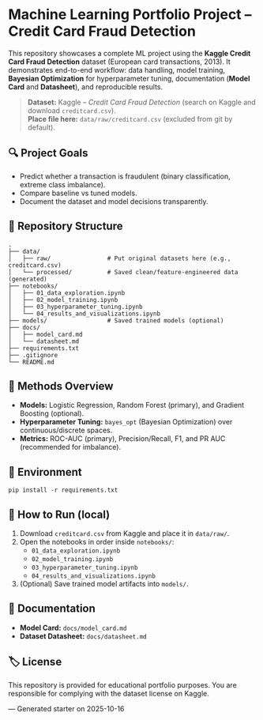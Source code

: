 # Machine Learning Portfolio Project – Credit Card Fraud Detection

This repository showcases a complete ML project using the **Kaggle Credit Card Fraud Detection** dataset (European card transactions, 2013).
It demonstrates end-to-end workflow: data handling, model training, **Bayesian Optimization** for hyperparameter tuning, documentation (**Model Card** and **Datasheet**), and reproducible results.

> **Dataset:** Kaggle – *Credit Card Fraud Detection* (search on Kaggle and download `creditcard.csv`).  
> **Place file here:** `data/raw/creditcard.csv` (excluded from git by default).

## 🔍 Project Goals
- Predict whether a transaction is fraudulent (binary classification, extreme class imbalance).
- Compare baseline vs tuned models.
- Document the dataset and model decisions transparently.

## 📁 Repository Structure
```
.
├── data/
│   ├── raw/                # Put original datasets here (e.g., creditcard.csv)
│   └── processed/          # Saved clean/feature-engineered data (generated)
├── notebooks/
│   ├── 01_data_exploration.ipynb
│   ├── 02_model_training.ipynb
│   ├── 03_hyperparameter_tuning.ipynb
│   └── 04_results_and_visualizations.ipynb
├── models/                 # Saved trained models (optional)
├── docs/
│   ├── model_card.md
│   └── datasheet.md
├── requirements.txt
├── .gitignore
└── README.md
```

## 🧠 Methods Overview
- **Models:** Logistic Regression, Random Forest (primary), and Gradient Boosting (optional).
- **Hyperparameter Tuning:** `bayes_opt` (Bayesian Optimization) over continuous/discrete spaces.
- **Metrics:** ROC-AUC (primary), Precision/Recall, F1, and PR AUC (recommended for imbalance).

## 🧰 Environment
```
pip install -r requirements.txt
```

## 🚀 How to Run (local)
1. Download `creditcard.csv` from Kaggle and place it in `data/raw/`.
2. Open the notebooks in order inside `notebooks/`:
   - `01_data_exploration.ipynb`
   - `02_model_training.ipynb`
   - `03_hyperparameter_tuning.ipynb`
   - `04_results_and_visualizations.ipynb`
3. (Optional) Save trained model artifacts into `models/`.

## 📝 Documentation
- **Model Card:** `docs/model_card.md`
- **Dataset Datasheet:** `docs/datasheet.md`

## 🏷 License
This repository is provided for educational portfolio purposes. You are responsible for complying with the dataset license on Kaggle.

— Generated starter on 2025-10-16
